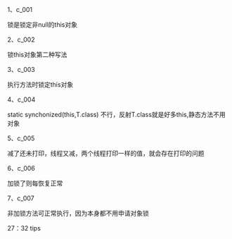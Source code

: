 1、c_001

锁是锁定非null的this对象

2、c_002

锁this对象第二种写法

3、c_003

执行方法时锁定this对象

4、c_004

static synchonized(this,T.class)   不行，反射T.class就是好多this,静态方法不用对象

5、c_005

减了还未打印，线程又减，两个线程打印一样的值，就会存在打印的问题

6、c_006

加锁了则每恢复正常

7、c_007

非加锁方法可正常执行，因为本身都不用申请对象锁

27：32 tips